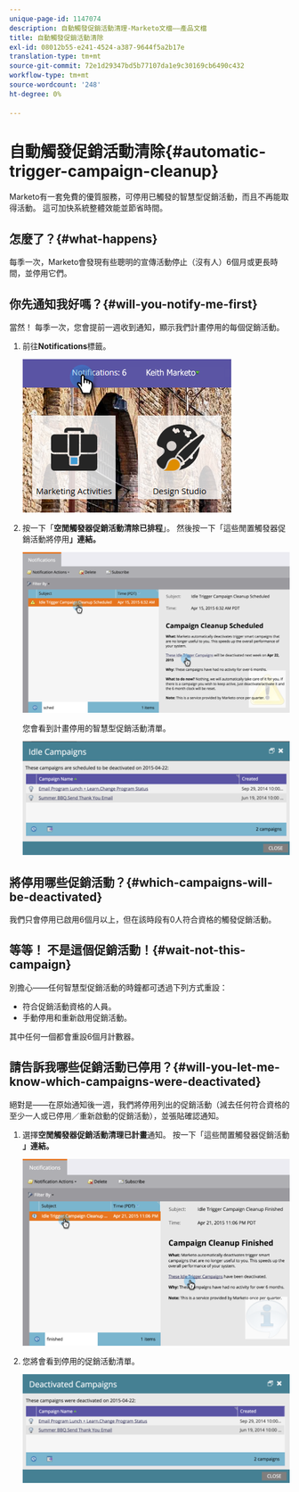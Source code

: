```yaml
---
unique-page-id: 1147074
description: 自動觸發促銷活動清理-Marketo文檔——產品文檔
title: 自動觸發促銷活動清除
exl-id: 08012b55-e241-4524-a387-9644f5a2b17e
translation-type: tm+mt
source-git-commit: 72e1d29347bd5b77107da1e9c30169cb6490c432
workflow-type: tm+mt
source-wordcount: '248'
ht-degree: 0%

---
```


# 自動觸發促銷活動清除{#automatic-trigger-campaign-cleanup}

Marketo有一套免費的優質服務，可停用已觸發的智慧型促銷活動，而且不再能取得活動。 這可加快系統整體效能並節省時間。

## 怎麼了？{#what-happens}

每季一次，Marketo會發現有些聰明的宣傳活動停止（沒有人）6個月或更長時間，並停用它們。

## 你先通知我好嗎？{#will-you-notify-me-first}

當然！ 每季一次，您會提前一週收到通知，顯示我們計畫停用的每個促銷活動。

1. 前往&#x200B;**Notifications**&#x200B;標籤。

   ![](assets/notifications.png)

1. 按一下「**空閒觸發器促銷活動清除已排程**」。 然後按一下「這些閒置觸發器促銷活動將停用&#x200B;**」連結。**

   ![](assets/image2015-4-27-20-3a48-3a35.png)

   您會看到計畫停用的智慧型促銷活動清單。

   ![](assets/image2015-4-27-20-3a35-3a29.png)

## 將停用哪些促銷活動？{#which-campaigns-will-be-deactivated}

我們只會停用已啟用6個月以上，但在該時段有0人符合資格的觸發促銷活動。

## 等等！ 不是這個促銷活動！{#wait-not-this-campaign}

別擔心——任何智慧型促銷活動的時鐘都可透過下列方式重設：

* 符合促銷活動資格的人員。
* 手動停用和重新啟用促銷活動。

其中任何一個都會重設6個月計數器。

## 請告訴我哪些促銷活動已停用？{#will-you-let-me-know-which-campaigns-were-deactivated}

絕對是——在原始通知後一週，我們將停用列出的促銷活動（減去任何符合資格的至少一人或已停用／重新啟動的促銷活動），並張貼確認通知。

1. 選擇&#x200B;**空閒觸發器促銷活動清理已計畫**&#x200B;通知。 按一下「這些閒置觸發器促銷活動&#x200B;**」連結。**

   ![](assets/image2015-4-27-20-3a56-3a41.png)

1. 您將會看到停用的促銷活動清單。

   ![](assets/image2015-4-27-20-3a58-3a38.png)
